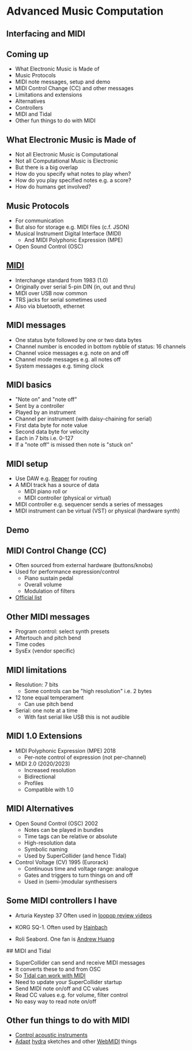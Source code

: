 # Advanced Music Computation

## Interfacing and MIDI


## Coming up

- What Electronic Music is Made of
- Music Protocols
- MIDI note messages, setup and demo
- MIDI Control Change (CC) and other messages
- Limitations and extensions
- Alternatives
- Controllers
- MIDI and Tidal
- Other fun things to do with MIDI


## What Electronic Music is Made of

- Not all Electronic Music is Computational
- Not all Computational Music is Electronic
- But there is a big overlap
- How do you specify what notes to play when?
- How do you play specified notes e.g. a score?
- How do humans get involved?


## Music Protocols

- For communication
- But also for storage e.g. MIDI files (c.f. JSON) 
- Musical Instrument Digital Interface (MIDI)
  - And MIDI Polyphonic Expression (MPE)
- Open Sound Control (OSC)


## [MIDI](https://en.wikipedia.org/wiki/MIDI)

- Interchange standard from 1983 (1.0)
- Originally over serial 5-pin DIN (in, out and thru)
- MIDI over USB now common
- TRS jacks for serial sometimes used
- Also via bluetooth, ethernet


## MIDI messages

- One status byte followed by one or two data bytes
- Channel number is encoded in bottom nybble of status: 16 channels
- Channel voice messages e.g. note on and off
- Channel mode messages e.g. all notes off
- System messages e.g. timing clock


## MIDI basics

- "Note on" and "note off"
- Sent by a controller
- Played by an instrument
- Channel per instrument (with daisy-chaining for serial)
- First data byte for note value
- Second data byte for velocity
- Each in 7 bits i.e. 0-127
- If a "note off" is missed then note is "stuck on"


## MIDI setup

- Use DAW e.g. [Reaper](https://www.reaper.fm/) for routing
- A MIDI track has a source of data
  - MIDI piano roll or
  - MIDI controller (physical or virtual)
- MIDI controller e.g. sequencer sends a series of messages
- MIDI instrument can be virtual (VST) or physical (hardware synth)


## Demo


## MIDI Control Change (CC)

- Often sourced from external hardware (buttons/knobs)
- Used for performance expression/control
  - Piano sustain pedal
  - Overall volume
  - Modulation of filters
- [Official list](https://midi.org/midi-1-0-control-change-messages)


## Other MIDI messages

- Program control: select synth presets
- Aftertouch and pitch bend
- Time codes
- SysEx (vendor specific)


## MIDI limitations

- Resolution: 7 bits
  - Some controls can be "high resolution" i.e. 2 bytes
- 12 tone equal temperament
  - Can use pitch bend
- Serial: one note at a time
  - With fast serial like USB this is not audible


## MIDI 1.0 Extensions

- MIDI Polyphonic Expression (MPE) 2018
  - Per-note control of expression (not per-channel)
- MIDI 2.0 (2020/2023)
  - Increased resolution
  - Bidirectional
  - Profiles
  - Compatible with 1.0


## MIDI Alternatives

- Open Sound Control (OSC) 2002
  - Notes can be played in bundles
  - Time tags can be relative or absolute
  - High-resolution data
  - Symbolic naming
  - Used by SuperCollider (and hence Tidal)
- Control Voltage (CV) 1995 (Eurorack)
  - Continuous time and voltage range: analogue
  - Gates and triggers to turn things on and off
  - Used in (semi-)modular synthesisers


## Some MIDI controllers I have

- Arturia Keystep 37
Often used in [loopop review videos](https://youtu.be/I3iaHNIJFsg?si=hpDtUAKiLqwwQoyy)

- KORG SQ-1. Often used by [Hainbach](https://youtu.be/iyykGgOKj_Y?si=YpQKu-nq1MlqFnPk)

- Roli Seabord. One fan is [Andrew Huang](https://youtu.be/pSPJTMcpG98?si=6VKEU9r-_KV_QSGm)


## MIDI and Tidal

- SuperCollider can send and receive MIDI messages
- It converts these to and from OSC
- So [Tidal can work with MIDI](https://tidalcycles.org/docs/configuration/MIDIOSC/midi)
- Need to update your SuperCollider startup
- Send MIDI note on/off and CC values
- Read CC values e.g. for volume, filter control
- No easy way to read note on/off


## Other fun things to do with MIDI

- [Control acoustic instruments](https://youtu.be/oHUl6R8jRJ0?si=3m0PinoPjkrrwZaJ)
- [Adapt](https://discord.com/channels/778912359888060437/1072013045863301131) [hydra](https://hydra.ojack.xyz/) sketches
and other [WebMIDI](https://developer.mozilla.org/en-US/docs/Web/API/Web_MIDI_API) things